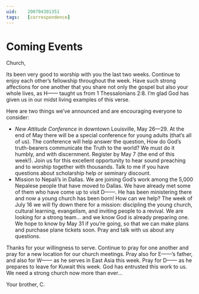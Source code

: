 ```yaml
---
uid:	200704301351
tags:	[correspondence]
---
```

  
# Coming Events

Church,

Its been very good to worship with you the last two weeks. Continue to enjoy each other’s fellowship throughout the week. Have such strong affections for one another that you share not only the gospel but also your whole lives, as H—— taught us from 1 Thessalonians 2:8. I’m glad God has given us in our midst living examples of this verse.

Here are two things we’ve announced and are encouraging everyone to consider:

- *New Attitude Conference* in downtown Louisville, May 26—29. At the end of May there will be a special conference for young adults (that’s all of us). The conference will help answer the question, How do God’s truth-bearers communicate the Truth to the world? We must do it humbly, and with discernment. Register by May 7 (the end of this week!). Join us for this excellent opportunity to hear sound preaching and to worship together with thousands. Talk to me if you have questions about scholarship help or seminary discount.
- Mission to Nepali’s in Dallas. We are joining God’s work among the 5,000 Nepalese people that have moved to Dallas. We have already met some of them who have come up to visit D——. He has been ministering there and now a young church has been born! How can we help? The week of July 16 we will fly down there for a mission: discipling the young church, cultural learning, evangelism, and inviting people to a revival. We are looking for a strong team… and we know God is already preparing one. We hope to know by May 31 if you’re going, so that we can make plans and purchase plane tickets soon. Pray and talk with us about any questions.

Thanks for your willingness to serve. Continue to pray for one another and pray for a new location for our church meetings. Pray also for E——’s father, and also for W—— as he serves in East Asia this week. Pray for D—— as he prepares to leave for Kuwait this week. God has entrusted this work to us. We need a strong church now more than ever…

Your brother,
C.
